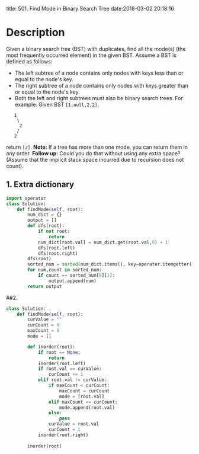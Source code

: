 title: 501. Find Mode in Binary Search Tree
date:2018-03-02 20:18:16

# Description
Given a binary search tree (BST) with duplicates, find all the mode(s) (the most frequently occurred element) in the given BST.
Assume a BST is defined as follows:
- The left subtree of a node contains only nodes with keys less than or equal to the node's key.
- The right subtree of a node contains only nodes with keys greater than or equal to the node's key.
- Both the left and right subtrees must also be binary search trees.
For example:
Given BST `[1,null,2,2]`,
```
   1
    \
     2
    /
   2
```
return `[2]`.
**Note:** If a tree has more than one mode, you can return them in any order.
**Follow up:** Could you do that without using any extra space? (Assume that the implicit stack space incurred due to recursion does not count).

## 1. Extra dictionary
```python
import operator
class Solution:
    def findMode(self, root):
        num_dict = {}
        output = []
        def dfs(root):
            if not root:
                return
            num_dict[root.val] = num_dict.get(root.val,0) + 1
            dfs(root.left)
            dfs(root.right)
        dfs(root)
        sorted_num = sorted(num_dict.items(), key=operator.itemgetter(1),reverse = True)
        for num,count in sorted_num:
            if count == sorted_num[0][1]:
                output.append(num)
        return output
```


##2.
```python
class Solution:
    def findMode(self, root):
        curValue = ""
        curCount = 0
        maxCount = 0
        mode = []

        def inorder(root):
            if root == None:
                return
            inorder(root.left)
            if root.val == curValue:
                curCount += 1
            elif root.val != curValue:
                if maxCount < curCount:
                    maxCount = curCount
                    mode = [root.val]
                elif maxCount == curCount:
                    mode.append(root.val)
                else:
                    pass
                curValue = root.val
                curCount = 1
            inorder(root.right)
            
        inorder(root)
```